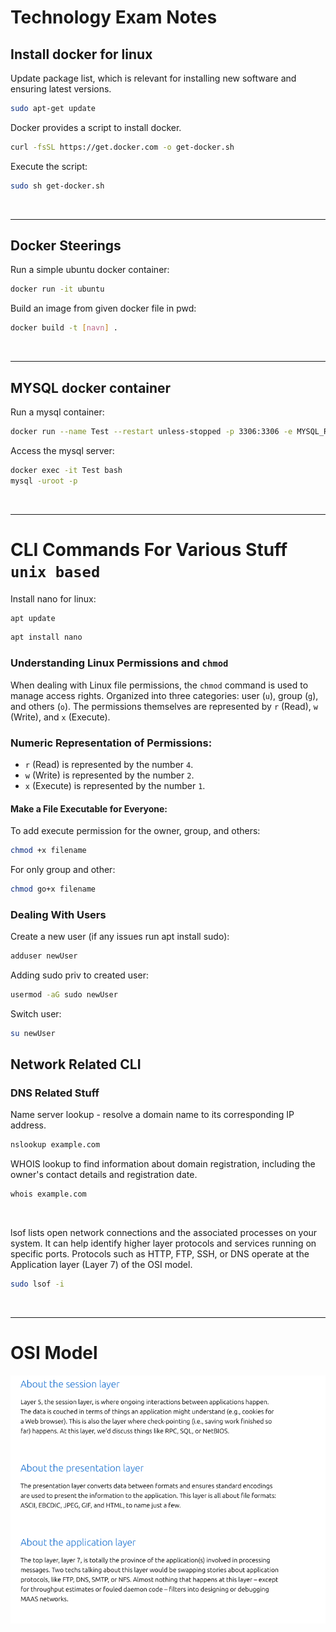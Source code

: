 # Technology Exam Notes

## Install docker for linux

Update package list, which is relevant for
installing new software and ensuring latest versions.
```bash
sudo apt-get update
```

Docker provides a script to install docker.

```bash
curl -fsSL https://get.docker.com -o get-docker.sh
```

Execute the script:
```bash
sudo sh get-docker.sh
```

<br>

---

## Docker Steerings

Run a simple ubuntu docker container:
```bash
docker run -it ubuntu
```

Build an image from given docker file in pwd:
```bash 
docker build -t [navn] .
```

<br>

---

## MYSQL docker container

Run a mysql container:
```bash
docker run --name Test --restart unless-stopped -p 3306:3306 -e MYSQL_ROOT_PASSWORD=test -d mysql
```

Access the mysql server:
```bash
docker exec -it Test bash
mysql -uroot -p
```

<br>

---

# CLI Commands For Various Stuff `unix based`

Install nano for linux:
```bash
apt update
```
```bash
apt install nano
```

### Understanding Linux Permissions and `chmod`

When dealing with Linux file permissions, 
the `chmod` command is used to manage access rights. 
Organized into three 
categories: user (`u`), group (`g`), 
and others (`o`). 
The permissions themselves are represented by `r` 
(Read), `w` (Write), and `x` (Execute).

### Numeric Representation of Permissions:
- `r` (Read) is represented by the number `4`.
- `w` (Write) is represented by the number `2`.
- `x` (Execute) is represented by the number `1`.

#### Make a File Executable for Everyone:

To add execute permission for the 
owner, group, and others:
```bash
chmod +x filename
```

For only group and other:
```bash
chmod go+x filename
```

### Dealing With Users

Create a new user (if any issues run apt install sudo):
```bash
adduser newUser
```

Adding sudo priv to created user:
```bash
usermod -aG sudo newUser
```

Switch user:
```bash
su newUser
```

## Network Related CLI

### DNS Related Stuff

Name server lookup - resolve a domain name to its 
corresponding IP address.
```bash
nslookup example.com
```

WHOIS lookup to find information about 
domain registration, including the owner's 
contact details and registration date.
```bash
whois example.com
```

<br>

lsof lists open network connections and the 
associated processes on your system.
It can help identify higher layer 
protocols and services running on specific ports. 
Protocols such as HTTP, FTP, SSH, or 
DNS operate at the Application layer (Layer 7) 
of the OSI model.
```bash
sudo lsof -i
```

<br>

---
# OSI Model


![OSI Layer 5, 6, 7](img/OSI5-7.png)
